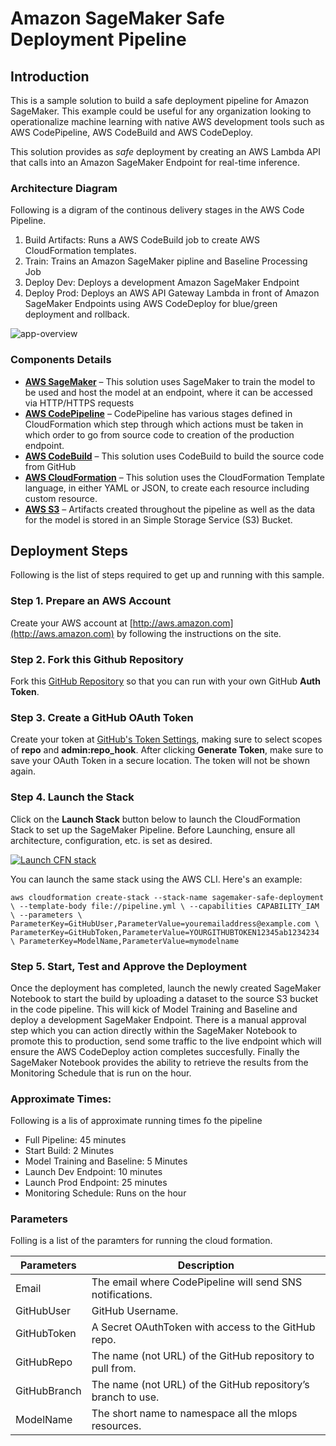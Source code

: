 # Amazon SageMaker Safe Deployment Pipeline

## Introduction

This is a sample solution to build a safe deployment pipeline for Amazon SageMaker.  This example could be useful for any organization looking to operationalize machine learning with native AWS development tools such as AWS CodePipeline, AWS CodeBuild and AWS CodeDeploy.

This solution provides as *safe* deployment by creating an AWS Lambda API that calls into an Amazon SageMaker Endpoint for real-time inference.

###  Architecture Diagram

Following is a digram of the continous delivery stages in the AWS Code Pipeline.  

1. Build Artifacts: Runs a AWS CodeBuild job to create AWS CloudFormation templates.
2. Train: Trains an Amazon SageMaker pipline and Baseline Processing Job
3. Deploy Dev: Deploys a development Amazon SageMaker Endpoint
4. Deploy Prod: Deploys an AWS API Gateway Lambda in front of Amazon SageMaker Endpoints using AWS CodeDeploy for blue/green deployment and rollback.

![app-overview](docs/architecture.png)

###  Components Details
  - [**AWS SageMaker**](https://aws.amazon.com/sagemaker/) – This solution uses SageMaker to train the model to be used and host the model at an endpoint, where it can be accessed via HTTP/HTTPS requests
  - [**AWS CodePipeline**](https://aws.amazon.com/codepipeline/) – CodePipeline has various stages defined in CloudFormation which step through which actions must be taken in which order to go from source code to creation of the production endpoint.
  - [**AWS CodeBuild**](https://aws.amazon.com/codebuild/) – This solution uses CodeBuild to build the source code from GitHub
  - [**AWS CloudFormation**](https://aws.amazon.com/cloudformation/) – This solution uses the CloudFormation Template language, in either YAML or JSON, to create each resource including custom resource.
  - [**AWS S3**](https://aws.amazon.com/s3/) – Artifacts created throughout the pipeline as well as the data for the model is stored in an Simple Storage Service (S3) Bucket.

## Deployment Steps

Following is the list of steps required to get up and running with this sample.

###  Step 1. Prepare an AWS Account
Create your AWS account at [http://aws.amazon.com](http://aws.amazon.com) by following the instructions on the site.

###  Step 2. Fork this Github Repository
Fork this [GitHub Repository](https://github.com/brightsparc/sagemaker-safe-deployment-pipeline/fork) so that you can run with your own GitHub **Auth Token**.

###  Step 3. Create a GitHub OAuth Token
Create your token at [GitHub's Token Settings](https://github.com/settings/tokens), making sure to select scopes of **repo** and **admin:repo_hook**.  After clicking **Generate Token**, make sure to save your OAuth Token in a secure location. The token will not be shown again.

###  Step 4. Launch the Stack
Click on the **Launch Stack** button below to launch the CloudFormation Stack to set up the SageMaker Pipeline. Before Launching, ensure all architecture, configuration, etc. is set as desired.

[![Launch CFN stack](https://s3.amazonaws.com/cloudformation-examples/cloudformation-launch-stack.png)](https://ap-southeast-2.console.aws.amazon.com/cloudformation/home?region=ap-southeast-2#/stacks/create/review?templateURL=https://sagemaker-safe-deployment-pipeline-ap-southeast-2.s3-ap-southeast-2.amazonaws.com/pipeline.yml)

You can launch the same stack using the AWS CLI. Here's an example:

`
 aws cloudformation create-stack --stack-name sagemaker-safe-deployment \
   --template-body file://pipeline.yml \
   --capabilities CAPABILITY_IAM \
   --parameters \
       ParameterKey=GitHubUser,ParameterValue=youremailaddress@example.com \
       ParameterKey=GitHubToken,ParameterValue=YOURGITHUBTOKEN12345ab1234234 \
       ParameterKey=ModelName,ParameterValue=mymodelname
`

###  Step 5. Start, Test and Approve the Deployment

Once the deployment has completed, launch the newly created SageMaker Notebook to start the build by uploading a dataset to the source S3 bucket in the code pipeline.  This will kick of Model Training and Baseline and deploy a development SageMaker Endpoint.  There is a manual approval step which you can action directly within the SageMaker Notebook to promote this to production, send some traffic to the live endpoint which will ensure the AWS CodeDeploy action completes succesfully.  Finally the SageMaker Notebook provides the ability to retrieve the results from the Monitoring Schedule that is run on the hour.

###  Approximate Times:

Following is a lis of approximate running times fo the pipeline

* Full Pipeline: 45 minutes
* Start Build: 2 Minutes
* Model Training and Baseline: 5 Minutes
* Launch Dev Endpoint: 10 minutes
* Launch Prod Endpoint: 25 minutes
* Monitoring Schedule: Runs on the hour

### Parameters

Folling is a list of the paramters for running the cloud formation.

<!-- ### pipeline.yaml -->
Parameters | Description
---------- | -----------
Email | The email where CodePipeline will send SNS notifications.
GitHubUser | GitHub Username.
GitHubToken | A Secret OAuthToken with access to the GitHub repo.
GitHubRepo | The name (not URL) of the GitHub repository to pull from.
GitHubBranch | The name (not URL) of the GitHub repository’s branch to use.
ModelName | The short name to namespace all the mlops resources.
